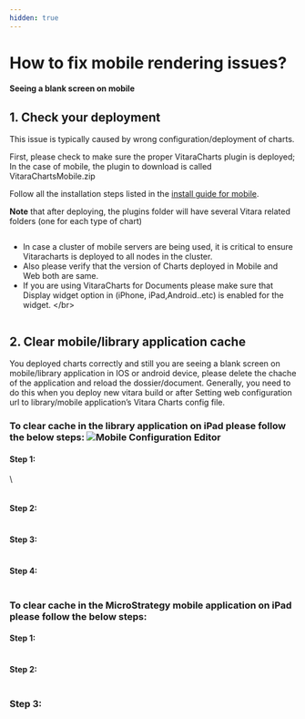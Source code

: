```yaml
---
hidden: true
---
```


# How to fix mobile rendering issues?

#### Seeing a blank screen on mobile <a href="#seeing-a-blank-screen-on-mobile" id="seeing-a-blank-screen-on-mobile"></a>

## **1. Check your deployment**

This issue is typically caused by wrong configuration/deployment of charts.

First, please check to make sure the proper VitaraCharts plugin is deployed; In the case of mobile, the plugin to download is called VitaraChartsMobile.zip

Follow all the installation steps listed in the [install guide for mobile](https://docs.vitaracharts.com/install-docs/installing-on-microstrategy-mobile).

**Note** that after deploying, the plugins folder will have several Vitara related folders (one for each type of chart)

<figure><img src="../.gitbook/assets/image (6) (1) (1).png" alt=""><figcaption></figcaption></figure>

* In case a cluster of mobile servers are being used, it is critical to ensure Vitaracharts is deployed to all nodes in the cluster.
* Also please verify that the version of Charts deployed in Mobile and Web both are same.
* If you are using VitaraCharts for Documents please make sure that Display widget option in (iPhone, iPad,Android..etc) is enabled for the widget. \</br>

<figure><img src="../.gitbook/assets/image (7) (1).png" alt=""><figcaption></figcaption></figure>

## **2. Clear mobile/library application cache**

You deployed charts correctly and still you are seeing a blank screen on mobile/library application in IOS or android device, please delete the chache of the application and reload the dossier/document. Generally, you need to do this when you deploy new vitara build or after Setting web configuration url to library/mobile application’s Vitara Charts config file.

### **To clear cache in the library application on iPad please follow the below steps:** ![Mobile Configuration Editor](https://docs.vitaracharts.com/assets/img/faqs/libraryIcon.jpg)

#### **Step 1:**

\


<figure><img src="../.gitbook/assets/image (8) (1).png" alt=""><figcaption></figcaption></figure>

#### Step 2:

<figure><img src="../.gitbook/assets/image (9) (1).png" alt=""><figcaption></figcaption></figure>

#### Step 3:

<figure><img src="../.gitbook/assets/image (10).png" alt=""><figcaption></figcaption></figure>

#### Step 4:

<figure><img src="../.gitbook/assets/image (11).png" alt=""><figcaption></figcaption></figure>

### **To clear cache in the MicroStrategy mobile application on iPad please follow the below steps:**&#x20;

#### Step 1:

<figure><img src="../.gitbook/assets/image (12).png" alt=""><figcaption></figcaption></figure>

#### Step 2:

<figure><img src="../.gitbook/assets/image (13).png" alt=""><figcaption></figcaption></figure>

### Step 3:

<figure><img src="../.gitbook/assets/image (14).png" alt=""><figcaption></figcaption></figure>
